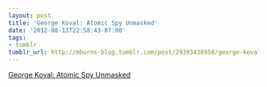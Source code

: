 ```yaml
---
layout: post
title: 'George Koval: Atomic Spy Unmasked'
date: '2012-08-13T22:58:43-07:00'
tags:
- tumblr
tumblr_url: http://mburns-blog.tumblr.com/post/29393438958/george-koval-atomic-spy-unmasked
---
```

<a href="http://www.smithsonianmag.com/history-archaeology/Iowa-Born-Soviet-Trained.html">George Koval: Atomic Spy Unmasked</a>

